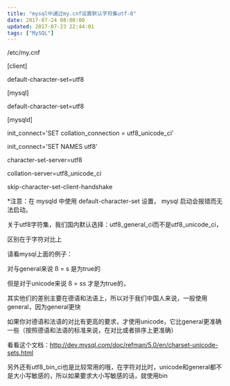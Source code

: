 ```yaml
---
title: "mysql中通过my.cnf设置默认字符集utf-8"
date: 2017-07-24 08:00:00
updated: 2017-07-23 22:44:01
tags: ["MySQL"]
---
```

  

/etc/my.cnf

  

[client]

default-character-set=utf8

  

[mysql]

default-character-set=utf8

  

[mysqld]

init_connect='SET collation_connection = utf8_unicode_ci'

init_connect='SET NAMES utf8'

character-set-server=utf8

collation-server=utf8_unicode_ci

skip-character-set-client-handshake

  

*注意：在 mysqld 中使用 default-character-set 设置， mysql 启动会报错而无法启动。

  

关于utf8字符集，我们国内默认选择：utf8_general_ci而不是utf8_unicode_ci，

  

区别在于字符对比上

  

请看mysql上面的例子：

  

对与general来说 ß = s 是为true的

  

但是对于unicode来说 ß = ss 才是为true的，

  

其实他们的差别主要在德语和法语上，所以对于我们中国人来说，一般使用general，因为general更快

  

如果你对德语和法语的对比有更高的要求，才使用unicode，它比general更准确一些（按照德语和法语的标准来说，在对比或者排序上更准确）

  

看看这个文档：<http://dev.mysql.com/doc/refman/5.0/en/charset-unicode-sets.html>

  

另外还有utf8_bin_ci也是比较常用的哦，在字符对比时，unicode和general都不是大小写敏感的，所以如果要求大小写敏感的话，就使用bin

  

